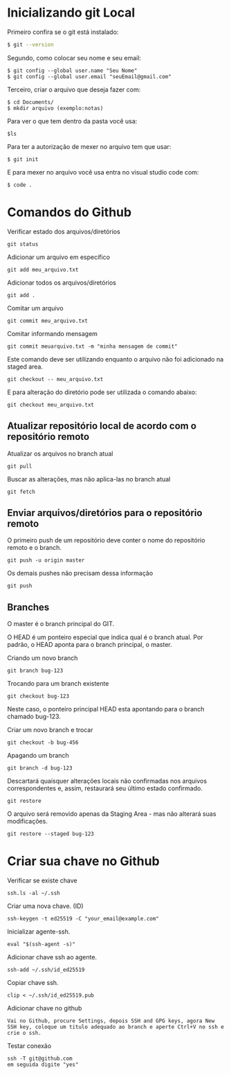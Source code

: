# Inicializando git Local


Primeiro confira se o git está instalado:

```bash
$ git --version
```

Segundo, como colocar seu nome e seu email:

```
$ git config --global user.name "Seu Nome"
$ git config --global user.email "seuEmail@gmail.com"
```

Terceiro, criar o arquivo que deseja fazer com:

```
$ cd Documents/
$ mkdir arquivo (exemplo:notas)
```

Para ver o que tem dentro da pasta você usa:

```
$ls
```

Para ter a autorização de mexer no arquivo tem que usar:

```
$ git init
```

E para mexer no arquivo você usa entra no visual studio code com:

```
$ code .
```

# Comandos do Github

Verificar estado dos arquivos/diretórios

```
git status
```

Adicionar um arquivo em específico
````
git add meu_arquivo.txt
````

Adicionar todos os arquivos/diretórios
````
git add .
````

Comitar um arquivo
```
git commit meu_arquivo.txt
```

Comitar informando mensagem
```
git commit meuarquivo.txt -m "minha mensagem de commit"
```

Este comando deve ser utilizando enquanto o arquivo não foi adicionado na staged area.
```
git checkout -- meu_arquivo.txt
```

E para alteração do diretório pode ser utilizada o comando abaixo:
```
git checkout meu_arquivo.txt
```

Atualizar repositório local de acordo com o repositório remoto
--
Atualizar os arquivos no branch atual
```
git pull
```
Buscar as alterações, mas não aplica-las no branch atual
```
git fetch
```
Enviar arquivos/diretórios para o repositório remoto
--
O primeiro push de um repositório deve conter o nome do repositório remoto e o branch.
```
git push -u origin master
```
Os demais pushes não precisam dessa informação
```
git push
```
Branches
--
O master é o branch principal do GIT.

O HEAD é um ponteiro especial que indica qual é o branch atual. Por padrão, o HEAD aponta para o branch principal, o master.

Criando um novo branch
````
git branch bug-123
````
Trocando para um branch existente
````
git checkout bug-123
````
Neste caso, o ponteiro principal HEAD esta apontando para o branch chamado bug-123.

Criar um novo branch e trocar
````
git checkout -b bug-456
`````
Apagando um branch
````
git branch -d bug-123
````
Descartará quaisquer alterações locais não confirmadas nos arquivos correspondentes e, assim, restaurará seu último estado confirmado.
````
git restore
````
O arquivo será removido apenas da Staging Area - mas não alterará suas modificações.
````
git restore --staged bug-123
````
# Criar sua chave no Github

Verificar se existe chave 
````
ssh.ls -al ~/.ssh
````
Criar uma nova chave. (ID)
````
ssh-keygen -t ed25519 -C "your_email@example.com"
````
Inicializar agente-ssh.
````
eval "$(ssh-agent -s)"
`````
Adicionar chave ssh ao agente.
````
ssh-add ~/.ssh/id_ed25519
````
Copiar chave ssh.
````
clip < ~/.ssh/id_ed25519.pub
````
Adicionar chave no github
````
Vai no Github, procure Settings, depois SSH and GPG keys, agora New SSH key, coloque um titulo adequado ao branch e aperte Ctrl+V no ssh e crie o ssh.
````
Testar conexão
````
ssh -T git@github.com
em seguida digite "yes"
